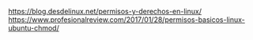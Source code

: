 https://blog.desdelinux.net/permisos-y-derechos-en-linux/
https://www.profesionalreview.com/2017/01/28/permisos-basicos-linux-ubuntu-chmod/
